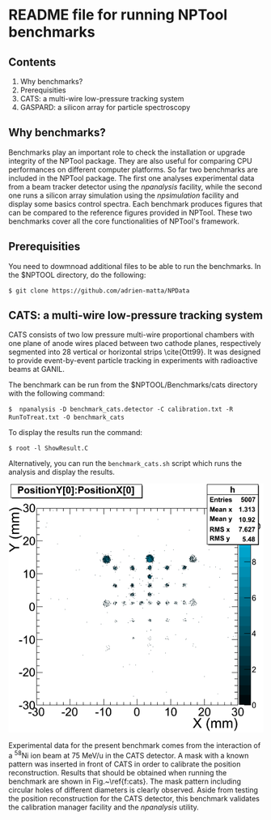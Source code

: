 README file for running NPTool benchmarks
=========================================

Contents
--------

1. Why benchmarks?
2. Prerequisities
3. CATS: a multi-wire low-pressure tracking system
4. GASPARD: a silicon array for particle spectroscopy



## Why benchmarks?
Benchmarks play an important role to check the installation or upgrade integrity
of the NPTool package. They are also useful for comparing CPU performances on
different computer platforms. So far two benchmarks are included in the NPTool
package. The first one analyses experimental data from a beam tracker detector
using the _npanalysis_ facility, while the second one runs a silicon array
simulation using the _npsimulation_ facility and display some basics
control spectra. Each benchmark produces figures that can be compared to the
reference figures provided in NPTool. These two benchmarks cover all the core
functionalities of NPTool's framework.



## Prerequisities
You need to dowmnoad additional files to be able to run the benchmarks. In the
$NPTOOL directory, do the following:

```
$ git clone https://github.com/adrien-matta/NPData

```



## CATS: a multi-wire low-pressure tracking system
CATS consists of two low pressure multi-wire proportional chambers with one plane
of anode wires placed between two cathode planes, respectively segmented into 28
vertical or horizontal strips \cite{Ott99}. It was designed to provide
event-by-event particle tracking in experiments with radioactive beams at GANIL.

The benchmark can be run from the $NPTOOL/Benchmarks/cats directory with the 
following command:
```
$  npanalysis -D benchmark_cats.detector -C calibration.txt -R RunToTreat.txt -O benchmark_cats
```

To display the results run the command:
```
$ root -l ShowResult.C
```

Alternatively, you can run the `benchmark_cats.sh` script which runs the 
analysis and display the results.

![essai](../Benchmarks/cats/cats_ref.png)

Experimental data for the present benchmark comes from the interaction of a
<sup>58</sup>Ni ion beam at 75 MeV/u in the CATS detector. A mask with a known
pattern was inserted in front of CATS in order to calibrate the position
reconstruction. Results that should be obtained when running the benchmark
are shown in Fig.~\ref{f:cats}. The mask pattern including circular holes of
different diameters is clearly observed.
Aside from testing the position reconstruction for the CATS
detector, this benchmark validates the calibration manager facility and the
_npanalysis_ utility.


